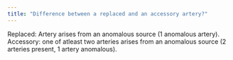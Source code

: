 ```yaml
---
title: "Difference between a replaced and an accessory artery?"
---
```

Replaced: Artery arises from an anomalous source (1 anomalous artery). Accessory: one of atleast two arteries arises from an anomalous source (2 arteries present, 1 artery anomalous).

